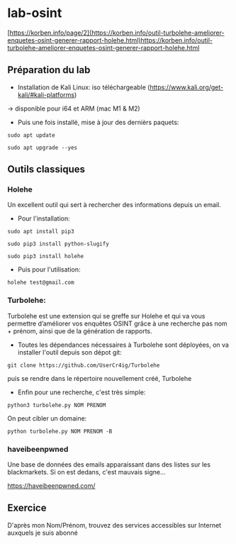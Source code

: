 # lab-osint

[https://korben.info/page/2](https://korben.info/outil-turbolehe-ameliorer-enquetes-osint-generer-rapport-holehe.html)https://korben.info/outil-turbolehe-ameliorer-enquetes-osint-generer-rapport-holehe.html

## Préparation du lab

* Installation de Kali Linux: iso téléchargeable (https://www.kali.org/get-kali/#kali-platforms)

-> disponible pour i64 et ARM (mac M1 & M2)

* Puis une fois installé, mise à jour des dernièrs paquets:

`sudo apt update`

`sudo apt upgrade --yes`

## Outils classiques

### Holehe

Un excellent outil qui sert à rechercher des informations depuis un email. 

* Pour l'installation:

`sudo apt install pip3`

`sudo pip3 install python-slugify`

`sudo pip3 install holehe`

* Puis pour l'utilisation:

`holehe test@gmail.com`

### Turbolehe:

Turbolehe est une extension qui se greffe sur Holehe et qui va vous permettre d’améliorer vos enquêtes OSINT grâce à une recherche pas nom + prénom, ainsi que de la génération de rapports. 

* Toutes les dépendances nécessaires à Turbolehe sont déployées, on va installer l'outil depuis son dépot git:

`git clone https://github.com/UserCr4ig/Turbolehe`

puis se rendre dans le répertoire nouvellement créé, Turbolehe

* Enfin pour une recherche, c'est très simple:

`python3 turbolehe.py NOM PRENOM`

On peut cibler un domaine:

`python turbolehe.py NOM PRENOM -B`

### haveibeenpwned

Une base de données des emails apparaissant dans des listes sur les blackmarkets. Si on est dedans, c'est mauvais signe...

https://haveibeenpwned.com/

## Exercice

D'après mon Nom/Prénom, trouvez des services accessibles sur Internet auxquels je suis abonné









